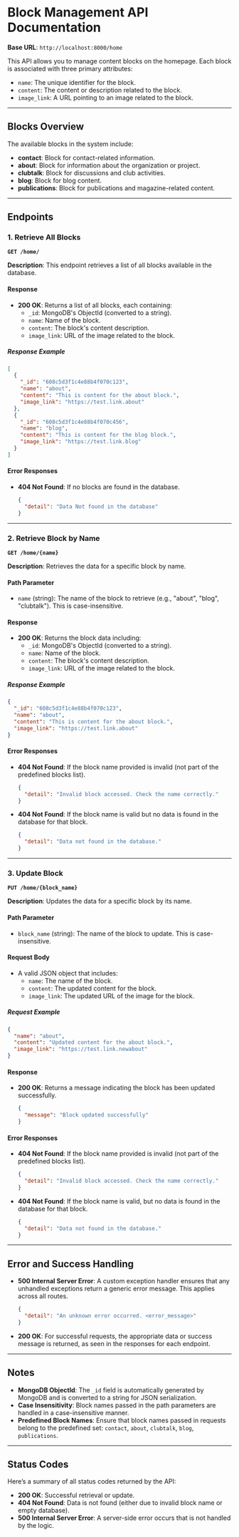 
# **Block Management API Documentation**

**Base URL**: `http://localhost:8000/home`

This API allows you to manage content blocks on the homepage. Each block is associated with three primary attributes:
- `name`: The unique identifier for the block.
- `content`: The content or description related to the block.
- `image_link`: A URL pointing to an image related to the block.

---

## **Blocks Overview**

The available blocks in the system include:
- **contact**: Block for contact-related information.
- **about**: Block for information about the organization or project.
- **clubtalk**: Block for discussions and club activities.
- **blog**: Block for blog content.
- **publications**: Block for publications and magazine-related content.

---

## **Endpoints**

### 1. **Retrieve All Blocks**

**`GET /home/`**

**Description**: This endpoint retrieves a list of all blocks available in the database.

#### **Response**

- **200 OK**: Returns a list of all blocks, each containing:
  - `_id`: MongoDB's ObjectId (converted to a string).
  - `name`: Name of the block.
  - `content`: The block's content description.
  - `image_link`: URL of the image related to the block.

##### **Response Example**
```json
[
  {
    "_id": "608c5d3f1c4e88b4f070c123",
    "name": "about",
    "content": "This is content for the about block.",
    "image_link": "https://test.link.about"
  },
  {
    "_id": "608c5d3f1c4e88b4f070c456",
    "name": "blog",
    "content": "This is content for the blog block.",
    "image_link": "https://test.link.blog"
  }
]
```

#### **Error Responses**
- **404 Not Found**: If no blocks are found in the database.
  ```json
  {
    "detail": "Data Not found in the database"
  }
  ```

---

### 2. **Retrieve Block by Name**

**`GET /home/{name}`**

**Description**: Retrieves the data for a specific block by name.

#### **Path Parameter**
- `name` (string): The name of the block to retrieve (e.g., "about", "blog", "clubtalk"). This is case-insensitive.

#### **Response**

- **200 OK**: Returns the block data including:
  - `_id`: MongoDB's ObjectId (converted to a string).
  - `name`: Name of the block.
  - `content`: The block's content description.
  - `image_link`: URL of the image related to the block.

##### **Response Example**
```json
{
  "_id": "608c5d3f1c4e88b4f070c123",
  "name": "about",
  "content": "This is content for the about block.",
  "image_link": "https://test.link.about"
}
```

#### **Error Responses**
- **404 Not Found**: If the block name provided is invalid (not part of the predefined blocks list).
  ```json
  {
    "detail": "Invalid block accessed. Check the name correctly."
  }
  ```
- **404 Not Found**: If the block name is valid but no data is found in the database for that block.
  ```json
  {
    "detail": "Data not found in the database."
  }
  ```

---

### 3. **Update Block**

**`PUT /home/{block_name}`**

**Description**: Updates the data for a specific block by its name.

#### **Path Parameter**
- `block_name` (string): The name of the block to update. This is case-insensitive.

#### **Request Body**
- A valid JSON object that includes:
  - `name`: The name of the block.
  - `content`: The updated content for the block.
  - `image_link`: The updated URL of the image for the block.

##### **Request Example**
```json
{
  "name": "about",
  "content": "Updated content for the about block.",
  "image_link": "https://test.link.newabout"
}
```

#### **Response**
- **200 OK**: Returns a message indicating the block has been updated successfully.
  ```json
  {
    "message": "Block updated successfully"
  }
  ```

#### **Error Responses**
- **404 Not Found**: If the block name provided is invalid (not part of the predefined blocks list).
  ```json
  {
    "detail": "Invalid block accessed. Check the name correctly."
  }
  ```
- **404 Not Found**: If the block name is valid, but no data is found in the database for that block.
  ```json
  {
    "detail": "Data not found in the database."
  }
  ```

---

## **Error and Success Handling**

- **500 Internal Server Error**: A custom exception handler ensures that any unhandled exceptions return a generic error message. This applies across all routes.

  ```json
  {
    "detail": "An unknown error occurred. <error_message>"
  }
  ```

- **200 OK**: For successful requests, the appropriate data or success message is returned, as seen in the responses for each endpoint.

---

## **Notes**

- **MongoDB ObjectId**: The `_id` field is automatically generated by MongoDB and is converted to a string for JSON serialization.
- **Case Insensitivity**: Block names passed in the path parameters are handled in a case-insensitive manner.
- **Predefined Block Names**: Ensure that block names passed in requests belong to the predefined set: `contact`, `about`, `clubtalk`, `blog`, `publications`.

---

## **Status Codes**

Here’s a summary of all status codes returned by the API:

- **200 OK**: Successful retrieval or update.
- **404 Not Found**: Data is not found (either due to invalid block name or empty database).
- **500 Internal Server Error**: A server-side error occurs that is not handled by the logic.
